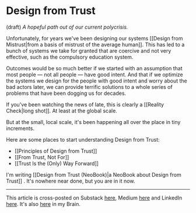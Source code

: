 # Design from Trust
(draft) 
*A hopeful path out of our current polycrisis.* 

Unfortunately, for years we've been designing our systems [[Design from Mistrust|from a basis of mistrust of the average human]]. This has led to a bunch of systems we take for granted that are coercive and not very effective, such as the compulsory education system. 

Outcomes would be so much better if we started with an assumption that most people — not all people — have good intent. And that if we optimize the systems we design for the people with good intent and worry about the bad actors later, we can provide terrific solutions to a whole series of problems that have been dogging us for decades. 

If you've been watching the news of late, this is clearly a [[Reality Check|long shot]]. At least at the global scale. 

But at the small, local scale, it's been happening all over the place in tiny increments. 

Here are some places to start understanding Design from Trust: 

- [[Principles of Design from Trust]] 
- [[From Trust, Not For]] 
- [[Trust Is the (Only) Way Forward]] 

I'm writing [[Design from Trust (NeoBook)|a NeoBook about Design from Trust]] . It's nowhere near done, but you are in it now. 

--- 
This article is cross-posted on Substack [here](), Medium [here]() and LinkedIn [here](). It's also [here](https://bra.in/6jMEgP) in my Brain. 

